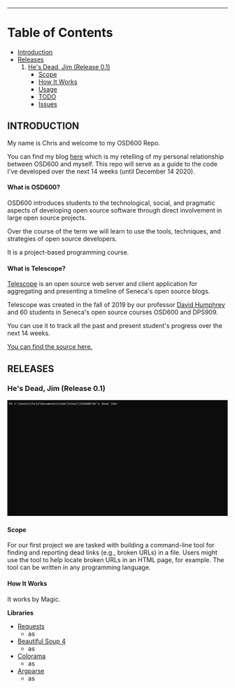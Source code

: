
___
# Table of Contents
 - [Introduction](#INTRODUCTION)
 - [Releases](#-Releases-)
    1. [He's Dead, Jim (Release 0.1)](#-DRIV_HEIGHT-)
		 - [Scope](#-DRIV_HEIGHT---FEATURE-ENGINEERING-)
		 - [How It Works](#-DRIV_HEIGHT---PREDICTIONS-)
		 - [Usage](#-DRIV_HEIGHT---PREDICTIONS-)
		 - [TODO](#-DRIV_HEIGHT---PREDICTIONS-)
		 - [Issues](#-DRIV_HEIGHT---PREDICTIONS-)

## INTRODUCTION
My name is Chris and welcome to my OSD600 Repo.

You can find my blog [here](https://dev.to/chrispinkney) which is my retelling of my personal relationship between OSD600 and myself. This repo will serve as a guide to the code I've developed over the next 14 weeks (until December 14 2020).

#### What is OSD600?
OSD600 introduces students to the technological, social, and pragmatic aspects of developing open source software through direct involvement in large open source projects.

Over the course of the term we will learn to use the tools, techniques, and strategies of open source developers.

It is a project-based programming course.

#### What is Telescope?
[Telescope](https://telescope.cdot.systems/) is an open source web server and client application for aggregating and presenting a timeline of Seneca's open source blogs.

Telescope was created in the fall of 2019 by our professor [David Humphrey](https://blog.humphd.org/) and 60 students in Seneca's open source courses OSD600 and DPS909.

You can use it to track all the past and present student's progress over the next 14 weeks.

[You can find the source here.](https://github.com/Seneca-CDOT/telescope)

## RELEASES
### He's Dead, Jim (Release 0.1)
<p align="center">
  <img src="./assets/hdj/hdj.gif" alt="He's Dead, Jim" width="738">
</p>

#### Scope
For our first project we are tasked with building a command-line tool for finding and reporting dead links (e.g., broken URLs) in a file. Users might use the tool to help locate broken URLs in an HTML page, for example. The tool can be written in any programming language.

#### How It Works
It works by Magic.

**Libraries**
 - [Requests]()
	 - as
 - [Beautiful Soup 4]()
	 - as
 - [Colorama]()
	 - as
 - [Argparse]()
	 - as

